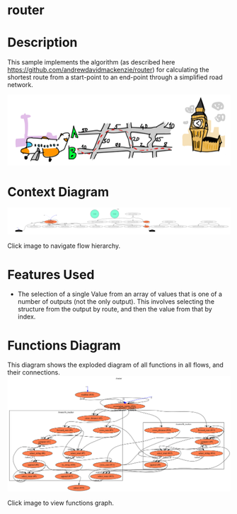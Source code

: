 router
==

Description
===
This sample implements the algorithm (as described here https://github.com/andrewdavidmackenzie/router) for
calculating the shortest route from a start-point to an end-point through a simplified road 
network.

![Road route London Heathrow to City Center](LHR_to_LON.png)

Context Diagram
===
<a href="root.dot.svg" target="_blank"><img src="root.dot.svg"></a>

Click image to navigate flow hierarchy.

Features Used
===
* The selection of a single Value from an array of values that is one of a number of outputs (not the only 
output). This involves selecting the structure from the output by route, and then the value from that by index. 

Functions Diagram
===
This diagram shows the exploded diagram of all functions in all flows, and their connections.
<a href="functions.dot.svg" target="_blank"><img src="functions.dot.svg"></a>

Click image to view functions graph.